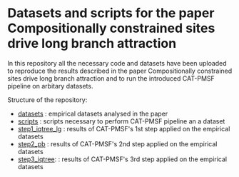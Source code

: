 # Datasets and scripts for the paper Compositionally constrained sites drive long branch attraction

In this repository all the necessary code and datasets have been uploaded to reproduce the results described in the paper Compositionally constrained sites drive long branch attraction and to run the introduced CAT-PMSF pipeline on arbitary datasets.

Structure of the repository:
- [datasets](datasets/) : empirical datasets analysed in the paper
- [scripts](scripts/) : scripts necessary to perform CAT-PMSF pipeline an a dataset
- [step1_iqtree_lg](step1_iqtree_lg/) : results of CAT-PMSF's 1st step applied on the empirical datasets
- [step2_pb](step2_pb/) : results of CAT-PMSF's 2nd step applied on the empirical datasets
- [step3_iqtree](step3_iqtree/): : results of CAT-PMSF's 3rd step applied on the empirical datasets
